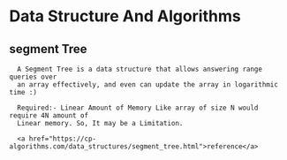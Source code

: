 # Data Structure And Algorithms

## segment Tree
      A Segment Tree is a data structure that allows answering range queries over
      an array effectively, and even can update the array in logarithmic time :) 

      Required:- Linear Amount of Memory Like array of size N would require 4N amount of
      Linear memory. So, It may be a Limitation.

      <a href="https://cp-algorithms.com/data_structures/segment_tree.html">reference</a>


